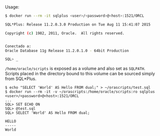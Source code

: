 Usage:

```bash
$ docker run --rm -it sqlplus <user>/<password>@<host>:1521/ORCL

SQL*Plus: Release 11.2.0.3.0 Production on Tue Aug 11 15:41:07 2015

Copyright (c) 1982, 2011, Oracle.  All rights reserved.


Conectado a:
Oracle Database 11g Release 11.2.0.1.0 - 64bit Production

SQL> _
```

`/home/oracle/scripts` is exposed as a volume and also set as `SQLPATH`.
Scripts placed in the directory bound to this volume can be sourced
simply from SQL*Plus.

```
$ echo "SELECT 'World' AS Hello FROM dual;" > ~/orascripts/test.sql
$ docker run --rm -it -v ~/orascripts:/home/oracle/scripts:ro sqlplus <user>/<password>@<host>:1521/ORCL
...
SQL> SET ECHO ON
SQL> @test.sql
SQL> SELECT 'World' AS Hello FROM dual;

HELLO
-----
World
```
